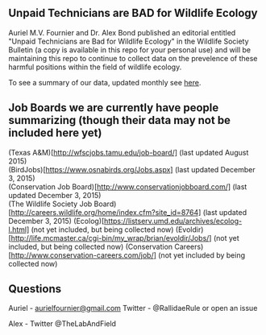 ## Unpaid Technicians are BAD for Wildlife Ecology

Auriel M.V. Fournier and Dr. Alex Bond published an editorial entitled "Unpaid Technicians are Bad for Wildlife Ecology" in the Wildlife Society Bulletin (a copy is available in this repo for your personal use) and will be maintaining this repo to continue to collect data on the prevelence of these harmful positions within the field of wildlife ecology. 

To see a summary of our data, updated monthly see [here](https://github.com/aurielfournier/unpaid_technicians/blob/master/unpaid_tech_summary.html).


## Job Boards we are currently have people summarizing (though their data may not be included here yet)

(Texas A&M)[http://wfscjobs.tamu.edu/job-board/] (last updated August 2015)  
(BirdJobs)[https://www.osnabirds.org/Jobs.aspx] (last updated December 3, 2015)  
(Conservation Job Board)[http://www.conservationjobboard.com/] (last updated December 3, 2015)  
(The Wildlife Society Job Board)[http://careers.wildlife.org/home/index.cfm?site_id=8764] (last updated December 3, 2015)
(Ecolog)[https://listserv.umd.edu/archives/ecolog-l.html] (not yet included, but being collected now)
(Evoldir)[http://life.mcmaster.ca/cgi-bin/my_wrap/brian/evoldir/Jobs/] (not yet included, but being collected now)
(Conservation Careers)[http://www.conservation-careers.com/job/] (not yet included by being collected now)

## Questions 

Auriel - aurielfournier@gmail.com Twitter - @RallidaeRule or open an issue  

Alex - Twitter @TheLabAndField
